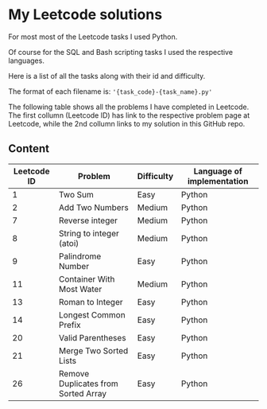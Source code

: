 # My Leetcode solutions

For most most of the Leetcode tasks I used Python.

Of course for the SQL and Bash scripting tasks I used the respective languages.

Here is a list of all the tasks along with their id and difficulty.

The format of each filename is: `'{task_code}-{task_name}.py'`

The following table shows all the problems I have completed in Leetcode.
The first collumn (Leetcode ID) has link to the respective problem page at Leetcode, while the 2nd collumn links to my solution in this GitHub repo.

## Content

| Leetcode ID | Problem                               | Difficulty | Language of implementation|
| ----------- | ------------------------------------  |----------- |---------------------------|
| 1           | Two Sum                               | Easy       | Python                    |
| 2           | Add Two Numbers                       | Medium     | Python                    |
| 7           | Reverse integer                       | Medium     | Python                    |
| 8           | String to integer (atoi)              | Medium     | Python                    |
| 9           | Palindrome Number                     | Easy       | Python                    |
| 11          | Container With Most Water             | Medium     | Python                    |
| 13          | Roman to Integer                      | Easy       | Python                    |
| 14          | Longest Common Prefix                 | Easy       | Python                    |
| 20          | Valid Parentheses                     | Easy       | Python                    |
| 21          | Merge Two Sorted Lists                | Easy       | Python                    |
| 26          | Remove Duplicates from Sorted Array   | Easy       | Python                    |
